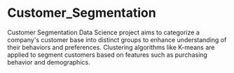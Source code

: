 # Customer_Segmentation
Customer Segmentation Data Science project aims to categorize a company's customer base into distinct groups to enhance understanding of their behaviors and preferences. Clustering algorithms like K-means are applied to segment customers based on features such as purchasing behavior and demographics. 
